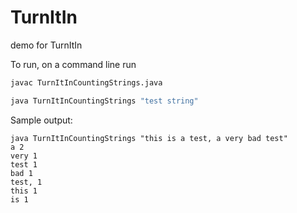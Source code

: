 # TurnItIn
demo for TurnItIn


To run, on a command line run 

```bash
javac TurnItInCountingStrings.java

```
```bash
java TurnItInCountingStrings "test string"

```

Sample output:
```
java TurnItInCountingStrings "this is a test, a very bad test"
a 2
very 1
test 1
bad 1
test, 1
this 1
is 1

```
